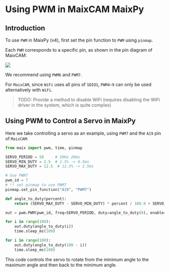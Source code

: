 # Using PWM in MaixCAM MaixPy

## Introduction

To use `PWM` in MaixPy (v4), first set the pin function to `PWM` using `pinmap`.

Each `PWM` corresponds to a specific pin, as shown in the pin diagram of MaixCAM:

![](http://wiki.sipeed.com/hardware/zh/lichee/assets/RV_Nano/intro/RV_Nano_3.jpg)

We recommend using `PWM6` and `PWM7`.

For `MaixCAM`, since `WiFi` uses all pins of `SDIO1`, `PWM4~9` can only be used alternatively with `WiFi`.
> TODO: Provide a method to disable WiFi (requires disabling the WiFi driver in the system, which is quite complex)


## Using PWM to Control a Servo in MaixPy

Here we take controlling a servo as an example, using `PWM7` and the `A19` pin of `MaixCAM`:

```python
from maix import pwm, time, pinmap

SERVO_PERIOD = 50     # 50Hz 20ms
SERVO_MIN_DUTY = 2.5  # 2.5% -> 0.5ms
SERVO_MAX_DUTY = 12.5  # 12.5% -> 2.5ms

# Use PWM7
pwm_id = 7
# !! set pinmap to use PWM7
pinmap.set_pin_function("A19", "PWM7")

def angle_to_duty(percent):
    return (SERVO_MAX_DUTY - SERVO_MIN_DUTY) * percent / 100.0 + SERVO_MIN_DUTY

out = pwm.PWM(pwm_id, freq=SERVO_PERIOD, duty=angle_to_duty(0), enable=True)

for i in range(100):
    out.duty(angle_to_duty(i))
    time.sleep_ms(100)

for i in range(100):
    out.duty(angle_to_duty(100 - i))
    time.sleep_ms(100)
```

This code controls the servo to rotate from the minimum angle to the maximum angle and then back to the minimum angle.

